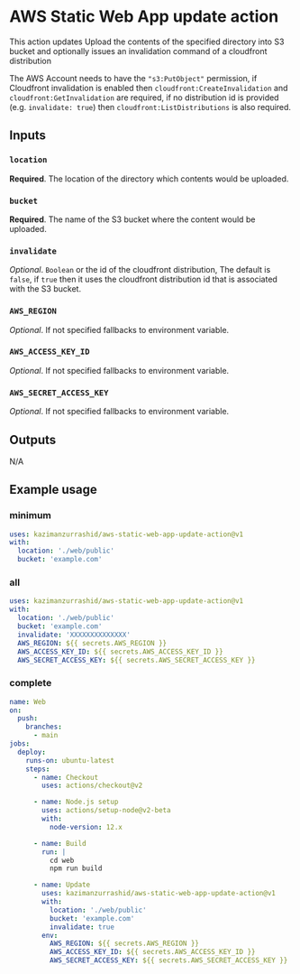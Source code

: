 # AWS Static Web App update action

This action updates Upload the contents of the specified directory into S3 bucket and optionally issues an invalidation command of a cloudfront distribution
 
The AWS Account needs to have the `"s3:PutObject"` permission, if Cloudfront invalidation is enabled then `cloudfront:CreateInvalidation` and `cloudfront:GetInvalidation` are required, if no distribution id is provided (e.g. `invalidate: true`) then `cloudfront:ListDistributions` is also required.
 
## Inputs

### `location`

**Required**. The location of the directory which contents would be uploaded.

### `bucket`

**Required**. The name of the S3 bucket where the content would be uploaded.

### `invalidate`

_Optional_. `Boolean` or the id of the cloudfront distribution, The default is `false`, if `true` then it uses the cloudfront distribution id that is associated with the S3 bucket.

### `AWS_REGION`

_Optional_. If not specified fallbacks to environment variable.

### `AWS_ACCESS_KEY_ID`

_Optional_. If not specified fallbacks to environment variable.

### `AWS_SECRET_ACCESS_KEY`

_Optional_. If not specified fallbacks to environment variable.

## Outputs

N/A

## Example usage

### minimum

```yaml
uses: kazimanzurrashid/aws-static-web-app-update-action@v1
with:
  location: './web/public'
  bucket: 'example.com'
```

### all

```yaml
uses: kazimanzurrashid/aws-static-web-app-update-action@v1
with:
  location: './web/public'
  bucket: 'example.com'
  invalidate: 'XXXXXXXXXXXXXX'
  AWS_REGION: ${{ secrets.AWS_REGION }}
  AWS_ACCESS_KEY_ID: ${{ secrets.AWS_ACCESS_KEY_ID }}
  AWS_SECRET_ACCESS_KEY: ${{ secrets.AWS_SECRET_ACCESS_KEY }}
```

### complete

```yaml
name: Web
on:
  push:
    branches:
      - main
jobs:
  deploy:
    runs-on: ubuntu-latest
    steps:
      - name: Checkout
        uses: actions/checkout@v2

      - name: Node.js setup
        uses: actions/setup-node@v2-beta
        with:
          node-version: 12.x

      - name: Build
        run: |
          cd web
          npm run build

      - name: Update
        uses: kazimanzurrashid/aws-static-web-app-update-action@v1
        with:
          location: './web/public'
          bucket: 'example.com'
          invalidate: true
        env:
          AWS_REGION: ${{ secrets.AWS_REGION }}
          AWS_ACCESS_KEY_ID: ${{ secrets.AWS_ACCESS_KEY_ID }}
          AWS_SECRET_ACCESS_KEY: ${{ secrets.AWS_SECRET_ACCESS_KEY }}
```

